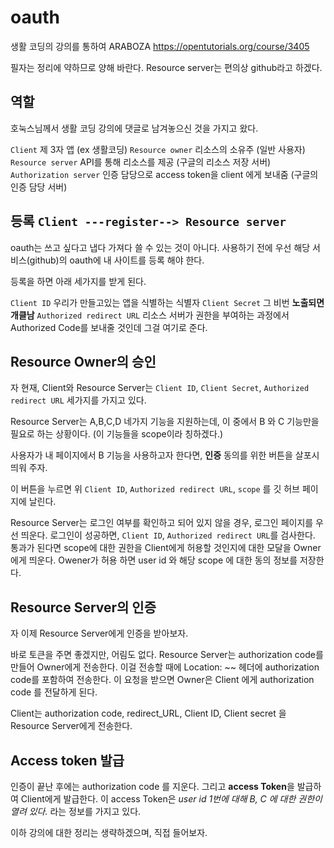 # oauth

생활 코딩의 강의를 통하여 ARABOZA  https://opentutorials.org/course/3405 

필자는 정리에 약하므로 양해 바란다. Resource server는 편의상 github라고 하겠다.

## 역할

호눅스님께서 생활 코딩 강의에 댓글로 남겨놓으신 것을 가지고 왔다.

`Client`   제 3자 앱 (ex 생활코딩)
`Resource owner`   리소스의 소유주 (일반 사용자)
`Resource server`   API를 통해 리소스를 제공 (구글의 리소스 저장 서버)
`Authorization server`   인증 담당으로 access token을 client 에게 보내줌 (구글의 인증 담당 서버) 

## 등록	`Client ---register--> Resource server`

oauth는 쓰고 싶다고 냅다 가져다 쓸 수 있는 것이 아니다. 사용하기 전에 우선 해당 서비스(github)의 oauth에 내 사이트를 등록 해야 한다.



등록을 하면 아래 세가지를 받게 된다.

`Client ID`  우리가 만들고있는 앱을 식별하는 식별자
`Client Secret` 그 비번 **노출되면 개클남**
`Authorized redirect URL` 리소스 서버가 권한을 부여하는 과정에서 Authorized Code를 보내줄 것인데 그걸 여기로 준다.



## Resource Owner의 승인

자 현재, Client와 Resource Server는  `Client ID`, `Client Secret`, `Authorized redirect URL` 세가지를 가지고 있다.

Resource Server는 A,B,C,D 네가지 기능을 지원하는데, 이 중에서 B 와 C 기능만을 필요로 하는 상황이다. (이 기능들을 scope이라 칭하겠다.)

사용자가 내 페이지에서 B 기능을 사용하고자 한다면, **인증** 동의를 위한 버튼을 살포시 띄워 주자.

이 버튼을 누르면 위 `Client ID`, `Authorized redirect URL`, `scope` 를 깃 허브 페이지에 날린다.

Resource Server는 로그인 여부를 확인하고 되어 있지 않을 경우, 로그인 페이지를 우선 띄운다. 로그인이 성공하면, `Client ID`, `Authorized redirect URL`를 검사한다. 통과가 된다면 scope에 대한 권한을 Client에게 허용할 것인지에 대한 모달을 Owner에게 띄운다. Owener가 허용 하면 user id 와 해당 scope 에 대한 동의 정보를 저장한다.



## Resource Server의 인증

자 이제 Resource Server에게 인증을 받아보자.

바로 토큰을 주면 좋겠지만, 어림도 없다.
Resource Server는 authorization code를 만들어 Owner에게 전송한다.
이걸 전송할 때에 Location: ~~ 헤더에 authorization code를 포함하여 전송한다. 이 요청을 받으면  Owner은 Client 에게 authorization code 를 전달하게 된다.

Client는 authorization code, redirect_URL, Client ID,  Client secret 을 Resource Server에게 전송한다.



## Access token 발급

인증이 끝난 후에는 authorization code 를 지운다. 그리고 **access Token**을 발급하여 Client에게 발급한다. 이 access Token은 *user id 1번에 대해 B, C 에 대한 권한이 열려 있다.* 라는 정보를 가지고 있다.

이하 강의에 대한 정리는 생략하겠으며, 직접 들어보자.